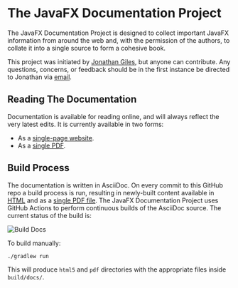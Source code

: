 # The JavaFX Documentation Project
The JavaFX Documentation Project is designed to collect important JavaFX information from around the web and, with the permission of the authors, to collate it into a single source to form a cohesive book.

This project was initiated by <a href="http://www.jonathangiles.net">Jonathan Giles</a>, but anyone can contribute. Any questions, concerns, or feedback should be in the first instance be directed to Jonathan via <a href="mailto:jonathan@jonathangiles.net">email</a>.

## Reading The Documentation
Documentation is available for reading online, and will always reflect the very latest edits. It is currently available in two forms:
 
<ul>
  <li>As a <a href="https://fxdocs.github.io/docs/index.html">single-page website</a>.</li>
  <li>As a <a href="https://fxdocs.github.io/docs/book.pdf">single PDF</a>.</li>
</ul>

## Build Process
The documentation is written in AsciiDoc. On every commit to this GitHub repo a build process is run, resulting in newly-built content available in <a href="https://fxdocs.github.io/docs/html5/index.html">HTML</a> and as a <a href="https://fxdocs.github.io/docs/pdf/index.pdf">single PDF file</a>. The JavaFX Documentation Project uses GitHub Actions to perform continuous builds of the AsciiDoc source. The current status of the build is:

![Build Docs](https://github.com/FXDocs/docs/workflows/Build%20Docs/badge.svg)

To build manually:

```
./gradlew run
```

This will produce `html5` and `pdf` directories with the appropriate files inside `build/docs/`.
